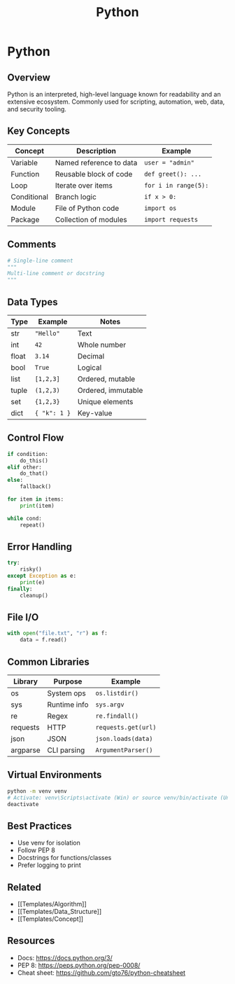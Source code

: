 ﻿---
title: "Python"
type: language
tags: [cs, language, python]
cssclass: cs-note
---

# Python

## Overview
Python is an interpreted, high-level language known for readability and an extensive ecosystem. Commonly used for scripting, automation, web, data, and security tooling.

## Key Concepts
| Concept | Description | Example |
|---------|-------------|---------|
| Variable | Named reference to data | `user = "admin"` |
| Function | Reusable block of code | `def greet(): ...` |
| Loop | Iterate over items | `for i in range(5):` |
| Conditional | Branch logic | `if x > 0:` |
| Module | File of Python code | `import os` |
| Package | Collection of modules | `import requests` |

## Comments
```python
# Single-line comment
"""
Multi-line comment or docstring
"""
```

## Data Types
| Type | Example | Notes |
|------|---------|-------|
| str | `"Hello"` | Text |
| int | `42` | Whole number |
| float | `3.14` | Decimal |
| bool | `True` | Logical |
| list | `[1,2,3]` | Ordered, mutable |
| tuple | `(1,2,3)` | Ordered, immutable |
| set | `{1,2,3}` | Unique elements |
| dict | `{ "k": 1 }` | Key-value |

## Control Flow
```python
if condition:
    do_this()
elif other:
    do_that()
else:
    fallback()

for item in items:
    print(item)

while cond:
    repeat()
```

## Error Handling
```python
try:
    risky()
except Exception as e:
    print(e)
finally:
    cleanup()
```

## File I/O
```python
with open("file.txt", "r") as f:
    data = f.read()
```

## Common Libraries
| Library | Purpose | Example |
|---------|---------|---------|
| os | System ops | `os.listdir()` |
| sys | Runtime info | `sys.argv` |
| re | Regex | `re.findall()` |
| requests | HTTP | `requests.get(url)` |
| json | JSON | `json.loads(data)` |
| argparse | CLI parsing | `ArgumentParser()` |

## Virtual Environments
```bash
python -m venv venv
# Activate: venv\Scripts\activate (Win) or source venv/bin/activate (Unix)
deactivate
```

## Best Practices
- Use venv for isolation
- Follow PEP 8
- Docstrings for functions/classes
- Prefer logging to print

## Related
- [[Templates/Algorithm]]
- [[Templates/Data_Structure]]
- [[Templates/Concept]]

## Resources
- Docs: https://docs.python.org/3/
- PEP 8: https://peps.python.org/pep-0008/
- Cheat sheet: https://github.com/gto76/python-cheatsheet



